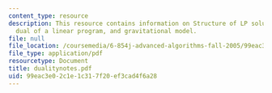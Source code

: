 ```yaml
---
content_type: resource
description: This resource contains information on Structure of LP solutions, the
  dual of a linear program, and gravitational model.
file: null
file_location: /coursemedia/6-854j-advanced-algorithms-fall-2005/99eac3e02c1e1c317f20ef3cad4f6a28_dualitynotes.pdf
file_type: application/pdf
resourcetype: Document
title: dualitynotes.pdf
uid: 99eac3e0-2c1e-1c31-7f20-ef3cad4f6a28
---
```

